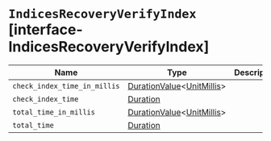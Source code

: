 # `IndicesRecoveryVerifyIndex` [interface-IndicesRecoveryVerifyIndex]

| Name | Type | Description |
| - | - | - |
| `check_index_time_in_millis` | [DurationValue](./DurationValue.md)<[UnitMillis](./UnitMillis.md)> | &nbsp; |
| `check_index_time` | [Duration](./Duration.md) | &nbsp; |
| `total_time_in_millis` | [DurationValue](./DurationValue.md)<[UnitMillis](./UnitMillis.md)> | &nbsp; |
| `total_time` | [Duration](./Duration.md) | &nbsp; |
